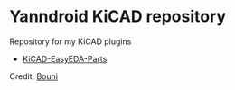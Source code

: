 # Yanndroid KiCAD repository

Repository for my KiCAD plugins

- [KiCAD-EasyEDA-Parts](https://github.com/Yanndroid/KiCAD-EasyEDA-Parts)

Credit: [Bouni](https://github.com/Bouni/)
